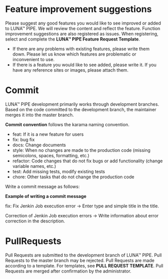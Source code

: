 # Feature improvement suggestions
Please suggest any good features you would like to see improved or added to LUNA™ PIPE.
We will review the content and reflect the feature.
Function improvement suggestions are also registered as issues. When registering, select and complete the **LUNA™ PIPE Feature Request Template**.

- If there are any problems with existing features, please write them down. Please let us know which features are problematic or inconvenient to use.
- If there is a feature you would like to see added, please write it. If you have any reference sites or images, please attach them.

# Commit
LUNA™ PIPE development primarily works through development branches.
Based on the code committed to the development branch, the maintainer merges it into the master branch.

**Commit convention** follows the karama naming convention.

- feat: If it is a new feature for users
- fix: bug fix
- docs: Change documents
- style: When no changes are made to the production code (missing semicolons, spaces, formatting, etc.)
- refactor: Code changes that do not fix bugs or add functionality (change variable names, etc.)
- test: Add missing tests, modify existing tests
- chore: Other tasks that do not change the production code

Write a commit message as follows:

**Example of writing a commit message**

fix: Fix Jenkin Job execution error → Enter type and simple title in the title.

Correction of Jenkin Job execution errors → Write information about error correction in the description.


# PullRequests
Pull Requests are submitted to the development branch of LUNA™ PIPE. Pull Requests to the master branch may be rejected.
Pull Requests are made according to a template. For templates, see **PULL REQUEST TEMPLATE**.
Pull Requests are merged after confirmation by the administrator.
